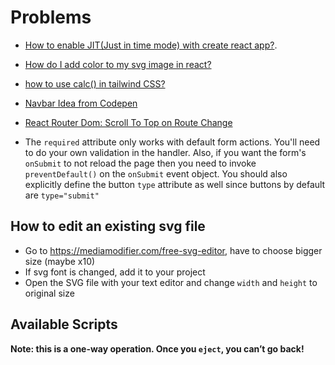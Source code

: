 # Problems

- [How to enable JIT(Just in time mode) with create react app?](https://stackoverflow.com/questions/68619975/how-to-enable-jitjust-in-time-mode-with-create-react-app).

- [How do I add color to my svg image in react?](https://stackoverflow.com/questions/54519654/how-do-i-add-color-to-my-svg-image-in-react)

- [how to use calc() in tailwind CSS?](https://stackoverflow.com/questions/65976223/how-to-use-calc-in-tailwind-css)

- [Navbar Idea from Codepen](https://codepen.io/bowersrd/pen/dwXLba)

- [React Router Dom: Scroll To Top on Route Change](https://stackoverflow.com/questions/70193712/how-to-scroll-to-top-on-route-change-with-react-router-dom-v6)

- The `required` attribute only works with default form actions. You'll need to
  do your own validation in the handler. Also, if you want the form's `onSubmit`
  to not reload the page then you need to invoke `preventDefault()` on the
  `onSubmit` event object. You should also explicitly define the button `type`
  attribute as well since buttons by default are `type="submit"`

## How to edit an existing svg file

- Go to https://mediamodifier.com/free-svg-editor, have to choose bigger size
  (maybe x10)
- If svg font is changed, add it to your project
- Open the SVG file with your text editor and change `width` and `height` to
  original size

## Available Scripts

**Note: this is a one-way operation. Once you `eject`, you can’t go back!**
